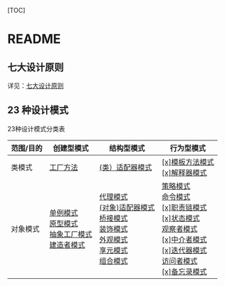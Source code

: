 [TOC]

# README

## 七大设计原则

详见：[七大设计原则](./七大设计原则.md)



## 23 种设计模式

23种设计模式分类表

| **范围/目的** | 创建型模式                                                   | 结构型模式                                                   | **行为型模式**                                               |
| ------------- | ------------------------------------------------------------ | ------------------------------------------------------------ | ------------------------------------------------------------ |
| 类模式        | [工厂方法](./工厂模式.md)                                    | [(类）适配器模式](./适配器模式.md)                           | [[x]模板方法模式](./模板方法模式.md)<br/>[[x]解释器模式](./解释器模式.md) |
| 对象模式      | [单例模式](./单例模式.md)  <br />[原型模式](./原型模式.md)<br />[抽象工厂模式](./抽象工厂模式.md)<br/>[建造者模式](./建造者模式.md) | [代理模式](./代理模式.md) <br />[(对象)适配器模式](./适配器模式.md)<br/>[桥接模式](./桥接模式.md)<br />[装饰模式](./装饰模式.md)<br />[外观模式](./外观模式.md)<br />[享元模式](./享元模式.md)<br />[组合模式](./组合模式.md) | [策略模式](./策略模式.md)<br/>[命令模式](./命令模式.md)<br/>[[x]职责链模式](./职责链模式.md)<br/>[[x]状态模式](./状态模式.md)<br />[观察者模式](./观察者模式.md)<br />[[x]中介者模式](./中介者模式.md)<br />[[x]迭代器模式](./迭代器模式.md)<br />[访问者模式](./访问者模式.md)<br />[[x]备忘录模式](./备忘录模式.md) |

